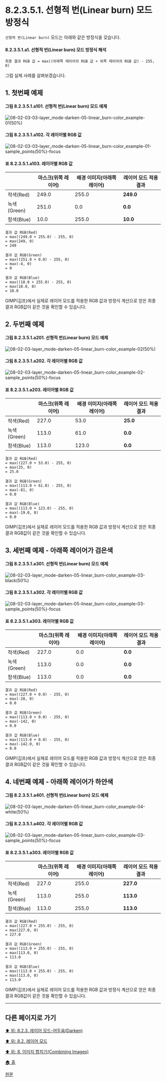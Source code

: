 # 8.2.3.5.1. 선형적 번(Linear burn) 모드 방정식
`선형적 번(Linear burn)` 모드는 아래와 같은 방정식을 갖습니다.

#### 8.2.3.5.1.a1. 선형적 번(Linear burn) 모드 방정식 해석
```
최종 결과 RGB 값 = max((아래쪽 레이어의 RGB 값 + 위쪽 레이어의 RGB 값) - 255, 0)
```

그럼 실제 사례를 살펴보겠습니다.

## 1. 첫번째 예제
#### 그림 8.2.3.5.1.a101. 선형적 번(Linear burn) 모드 예제
![08-02-03-03-layer_mode-darken-05-linear_burn-color_example-01(50%)](https://github.com/wonder13662/gimp/assets/15767104/e0e7912f-047b-459a-aa79-b916483a5c58)

#### 그림 8.2.3.5.1.a102. 각 레이어별 RGB 값
![08-02-03-03-layer_mode-darken-05-linear_burn-color_example-01-sample_points(50%)-focus](https://github.com/wonder13662/gimp/assets/15767104/325ef3b1-6ee9-478d-9c60-609fb715330a)

#### 표 8.2.3.5.1.a103. 레이어별 RGB 값

||마스크(위쪽 레이어)|배경 이미지(아래쪽 레이어)|레이어 모드 적용 결과|
|---|---|---|---|
|적색(Red)|249.0|255.0|**249.0**|
|녹색(Green)|251.0|0.0|**0.0**|
|청색(Blue)|10.0|255.0|**10.0**|

```
결과 값 RGB(Red)
= max((249.0 + 255.0) - 255, 0)
= max(249, 0)
= 249

결과 값 RGB(Green)
= max((251.0 + 0.0) - 255, 0)
= max(-4, 0)
= 0

결과 값 RGB(Blue)
= max((10.0 + 255.0) - 255, 0)
= max(10.0, 0)
= 10.0
```

GIMP(김프)에서 실제로 레이어 모드를 적용한 RGB 값과 방정식 계산으로 얻은 최종 결과 RGB값이 같은 것을 확인할 수 있습니다.

## 2. 두번째 예제
#### 그림 8.2.3.5.1.a201. 선형적 번(Linear burn) 모드 예제
![08-02-03-layer_mode-darken-05-linear_burn-color_example-02(50%)](https://github.com/wonder13662/gimp/assets/15767104/ab2610cd-062f-42a5-ad3a-0bdf5a542029)

#### 그림 8.2.3.5.1.a202. 각 레이어별 RGB 값
![08-02-03-layer_mode-darken-05-linear_burn-color_example-02-sample_points(50%)-focus](https://github.com/wonder13662/gimp/assets/15767104/100394a8-ce5f-4ea4-87cf-c22ff0d0cec0)

#### 표 8.2.3.5.1.a203. 레이어별 RGB 값

||마스크(위쪽 레이어)|배경 이미지(아래쪽 레이어)|레이어 모드 적용 결과|
|---|---|---|---|
|적색(Red)|227.0|53.0|**25.0**|
|녹색(Green)|113.0|61.0|**0.0**|
|청색(Blue)|113.0|123.0|**0.0**|

```
결과 값 RGB(Red)
= max((227.0 + 53.0) - 255, 0)
= max(25, 0)
= 25.0

결과 값 RGB(Green)
= max((113.0 + 61.0) - 255, 0)
= max(-81, 0)
= 0.0

결과 값 RGB(Blue)
= max((113.0 + 123.0) - 255, 0)
= max(-19.0, 0)
= 0.0
```

GIMP(김프)에서 실제로 레이어 모드를 적용한 RGB 값과 방정식 계산으로 얻은 최종 결과 RGB값이 같은 것을 확인할 수 있습니다.

## 3. 세번째 예제 - 아래쪽 레이어가 검은색
#### 그림 8.2.3.5.1.a301. 선형적 번(Linear burn) 모드 예제
![08-02-03-layer_mode-darken-05-linear_burn-color_example-03-black(50%)](https://github.com/wonder13662/gimp/assets/15767104/d008ccfc-19fb-4924-aaf6-e3ae6532c1bd)

#### 그림 8.2.3.5.1.a302. 각 레이어별 RGB 값
![08-02-03-layer_mode-darken-05-linear_burn-color_example-03-sample_points(50%)-focus](https://github.com/wonder13662/gimp/assets/15767104/9747f71d-accc-4ff3-9d7e-3824278f402d)

#### 표 8.2.3.5.1.a303. 레이어별 RGB 값

||마스크(위쪽 레이어)|배경 이미지(아래쪽 레이어)|레이어 모드 적용 결과|
|---|---|---|---|
|적색(Red)|227.0|0.0|**0.0**|
|녹색(Green)|113.0|0.0|**0.0**|
|청색(Blue)|113.0|0.0|**0.0**|

```
결과 값 RGB(Red)
= max((227.0 + 0.0) - 255, 0)
= max(-28, 0)
= 0.0

결과 값 RGB(Green)
= max((113.0 + 0.0) - 255, 0)
= max(-142, 0)
= 0.0

결과 값 RGB(Blue)
= max((113.0 + 0.0) - 255, 0)
= max(-142.0, 0)
= 0.0
```

GIMP(김프)에서 실제로 레이어 모드를 적용한 RGB 값과 방정식 계산으로 얻은 최종 결과 RGB값이 같은 것을 확인할 수 있습니다.

## 4. 네번째 예제 - 아래쪽 레이어가 하얀색
#### 그림 8.2.3.5.1.a401. 선형적 번(Linear burn) 모드 예제
![08-02-03-layer_mode-darken-05-linear_burn-color_example-04-white(50%)](https://github.com/wonder13662/gimp/assets/15767104/5ff039b2-e44f-4ab6-8d91-516160471fac)

#### 그림 8.2.3.5.1.a402. 각 레이어별 RGB 값
![08-02-03-layer_mode-darken-05-linear_burn-color_example-03-sample_points(50%)-focus](https://github.com/wonder13662/gimp/assets/15767104/3f9e3336-0e64-4a60-925f-d9288863f59b)

#### 표 8.2.3.5.1.a303. 레이어별 RGB 값

||마스크(위쪽 레이어)|배경 이미지(아래쪽 레이어)|레이어 모드 적용 결과|
|---|---|---|---|
|적색(Red)|227.0|255.0|**227.0**|
|녹색(Green)|113.0|255.0|**113.0**|
|청색(Blue)|113.0|255.0|**113.0**|

```
결과 값 RGB(Red)
= max((227.0 + 255.0) - 255, 0)
= max(227.0, 0)
= 227.0

결과 값 RGB(Green)
= max((113.0 + 255.0) - 255, 0)
= max(113.0, 0)
= 113.0

결과 값 RGB(Blue)
= max((113.0 + 255.0) - 255, 0)
= max(113.0, 0)
= 113.0
```

GIMP(김프)에서 실제로 레이어 모드를 적용한 RGB 값과 방정식 계산으로 얻은 최종 결과 RGB값이 같은 것을 확인할 수 있습니다.

***

## 다른 페이지로 가기
[⬆️ 위: 8.2.3. 레이어 모드-어두움(Darken)](./08-02-03-darken-layer-modes.md)

[⬆️ 위: 8.2. 레이어 모드](./08-02-00-layer-modes.md)

[⬆️ 위: 8. 이미지 합치기(Combining Images)](./08-00-combining-images.md)

[🏠 홈](./00-home.md)

[원문](https://docs.gimp.org/2.10/ko/layer-mode-group-lighten.html)
